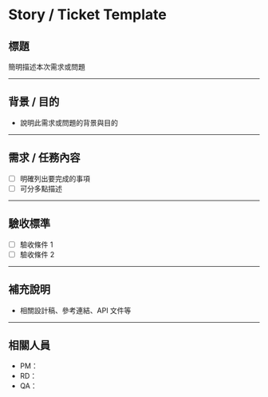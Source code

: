 # Story / Ticket Template

## 標題
簡明描述本次需求或問題

---

## 背景 / 目的
- 說明此需求或問題的背景與目的

---

## 需求 / 任務內容
- [ ] 明確列出要完成的事項
- [ ] 可分多點描述

---

## 驗收標準
- [ ] 驗收條件 1
- [ ] 驗收條件 2

---

## 補充說明
- 相關設計稿、參考連結、API 文件等

---

## 相關人員
- PM：
- RD：
- QA：
